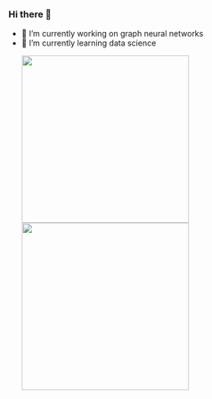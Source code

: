 ### Hi there 👋

- 🔭 I’m currently working on graph neural networks
- 🌱 I’m currently learning data science 
  <p float="left">
  <Img src="https://github-readme-stats.vercel.app/api/top-langs/?username=keshavbnsl102" width="300" height="300"/>
  <Img src="https://github-readme-stats.vercel.app/api?username=keshavbnsl102&show_icons=true&theme=radical" width="300" height="300"/> 
<!--   <img src="/img3.png" width="100" /> -->
</p>
